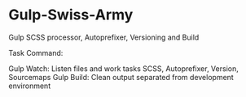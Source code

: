 # Gulp-Swiss-Army
Gulp SCSS processor, Autoprefixer, Versioning and Build

Task Command:

Gulp Watch: Listen files and work tasks SCSS, Autoprefixer, Version, Sourcemaps
Gulp Build: Clean output separated from development environment
